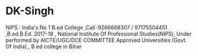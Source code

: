 # DK-Singh
NIPS : India's No 1 B.ed College ,Call :9266668307 / 97175504451 ,B.ed.B.Ed. 2017-18 , National Institute Of Professional Studies(NIPS), Under performed by AICTE/UGC/DCE COMMITTEE Approved Universities (Govt. Of India)., B.ed college in Bihar
